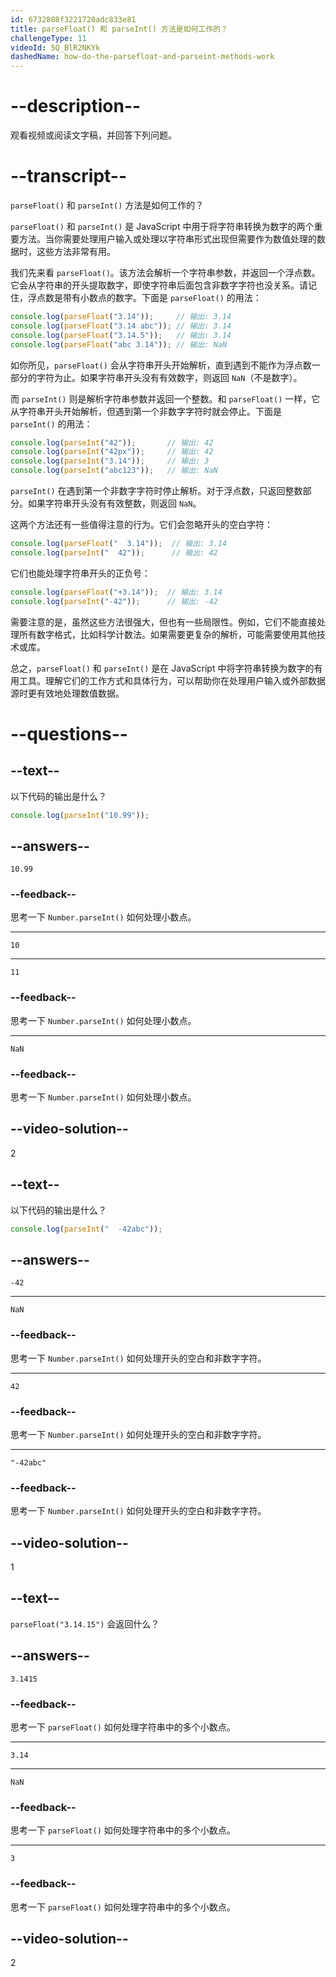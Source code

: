 ```yaml
---
id: 6732808f3221720adc833e81
title: parseFloat() 和 parseInt() 方法是如何工作的？
challengeType: 11
videoId: 5Q_BlR2NKYk
dashedName: how-do-the-parsefloat-and-parseint-methods-work
---
```


# --description--

观看视频或阅读文字稿，并回答下列问题。

# --transcript--

`parseFloat()` 和 `parseInt()` 方法是如何工作的？

`parseFloat()` 和 `parseInt()` 是 JavaScript 中用于将字符串转换为数字的两个重要方法。当你需要处理用户输入或处理以字符串形式出现但需要作为数值处理的数据时，这些方法非常有用。

我们先来看 `parseFloat()`。该方法会解析一个字符串参数，并返回一个浮点数。它会从字符串的开头提取数字，即使字符串后面包含非数字字符也没关系。请记住，浮点数是带有小数点的数字。下面是 `parseFloat()` 的用法：

```js
console.log(parseFloat("3.14"));     // 输出: 3.14
console.log(parseFloat("3.14 abc")); // 输出: 3.14
console.log(parseFloat("3.14.5"));   // 输出: 3.14
console.log(parseFloat("abc 3.14")); // 输出: NaN
```

如你所见，`parseFloat()` 会从字符串开头开始解析，直到遇到不能作为浮点数一部分的字符为止。如果字符串开头没有有效数字，则返回 `NaN`（不是数字）。

而 `parseInt()` 则是解析字符串参数并返回一个整数。和 `parseFloat()` 一样，它从字符串开头开始解析，但遇到第一个非数字字符时就会停止。下面是 `parseInt()` 的用法：

```js
console.log(parseInt("42"));       // 输出: 42
console.log(parseInt("42px"));     // 输出: 42
console.log(parseInt("3.14"));     // 输出: 3
console.log(parseInt("abc123"));   // 输出: NaN
```

`parseInt()` 在遇到第一个非数字字符时停止解析。对于浮点数，只返回整数部分。如果字符串开头没有有效整数，则返回 `NaN`。

这两个方法还有一些值得注意的行为。它们会忽略开头的空白字符：

```js
console.log(parseFloat("  3.14"));  // 输出: 3.14
console.log(parseInt("  42"));      // 输出: 42
```

它们也能处理字符串开头的正负号：

```js
console.log(parseFloat("+3.14"));  // 输出: 3.14
console.log(parseInt("-42"));      // 输出: -42
```

需要注意的是，虽然这些方法很强大，但也有一些局限性。例如，它们不能直接处理所有数字格式，比如科学计数法。如果需要更复杂的解析，可能需要使用其他技术或库。

总之，`parseFloat()` 和 `parseInt()` 是在 JavaScript 中将字符串转换为数字的有用工具。理解它们的工作方式和具体行为，可以帮助你在处理用户输入或外部数据源时更有效地处理数值数据。

# --questions--

## --text--

以下代码的输出是什么？

```js
console.log(parseInt("10.99"));
```

## --answers--

`10.99`

### --feedback--

思考一下 `Number.parseInt()` 如何处理小数点。

---

`10`

---

`11`

### --feedback--

思考一下 `Number.parseInt()` 如何处理小数点。

---

`NaN`

### --feedback--

思考一下 `Number.parseInt()` 如何处理小数点。

## --video-solution--

2

## --text--

以下代码的输出是什么？

```js
console.log(parseInt("  -42abc"));
```

## --answers--

`-42`

---

`NaN`

### --feedback--

思考一下 `Number.parseInt()` 如何处理开头的空白和非数字字符。

---

`42`

### --feedback--

思考一下 `Number.parseInt()` 如何处理开头的空白和非数字字符。

---

`"-42abc"`

### --feedback--

思考一下 `Number.parseInt()` 如何处理开头的空白和非数字字符。

## --video-solution--

1

## --text--

`parseFloat("3.14.15")` 会返回什么？

## --answers--

`3.1415`

### --feedback--

思考一下 `parseFloat()` 如何处理字符串中的多个小数点。

---

`3.14`

---

`NaN`

### --feedback--

思考一下 `parseFloat()` 如何处理字符串中的多个小数点。

---

`3`

### --feedback--

思考一下 `parseFloat()` 如何处理字符串中的多个小数点。

## --video-solution--

2

